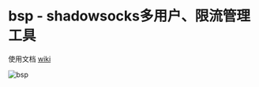 # bsp - shadowsocks多用户、限流管理工具

使用文档 [wiki](https://github.com/edboffical/bsp/wiki)

![bsp](https://eddieby.top/bsp.png)
